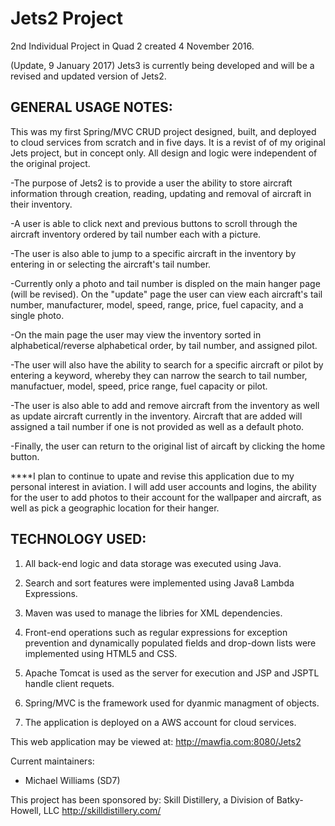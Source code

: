 # Jets2 Project
2nd Individual Project in Quad 2 created 4 November 2016.

(Update, 9 January 2017) Jets3 is currently being developed and will be a revised and updated version of Jets2.

GENERAL USAGE NOTES:
--------------------
This was my first Spring/MVC CRUD project designed, built, and deployed to cloud services from scratch and in five days.
It is a revist of of my original Jets project, but in concept only.  All design and logic were independent of the original project.

-The purpose of Jets2 is to provide a user the ability to store aircraft information through creation, reading, updating and 
removal of aircraft in their inventory.

-A user is able to click next and previous buttons to scroll through the aircraft inventory ordered by tail number each with a picture.

-The user is also able to jump to a specific aircraft in the inventory by entering in or selecting the aircraft's tail number.

-Currently only a photo and tail number is displed on the main hanger page (will be revised). On the "update" page the user can view each aircraft's 
tail number, manufacturer, model, speed, range, price, fuel capacity, and a single photo.

-On the main page the user may view the inventory sorted in alphabetical/reverse alphabetical order, by tail number, and assigned pilot.

-The user will also have the ability to search for a specific aircraft or pilot by entering a keyword, whereby they can narrow the search to tail number, manufactuer, model, speed, price range, fuel capacity or pilot.

-The user is also able to add and remove aircraft from the inventory as well as update aircraft currently in the inventory.  Aircraft that are added will assigned a tail number if one is not provided as well as a default photo.

-Finally, the user can return to the original list of aircaft by clicking the home button.

****I plan to continue to upate and revise this application due to my personal interest in aviation.  I will add user accounts and logins, the ability for the user to add photos to their account for the wallpaper and aircraft, as well as pick a geographic location for their hanger.

TECHNOLOGY USED:
-----------------
1.  All back-end logic and data storage was executed using Java.

2.  Search and sort features were implemented using Java8 Lambda Expressions.

3.  Maven was used to manage the libries for XML dependencies.

4.  Front-end operations such as regular expressions for exception prevention and dynamically populated fields and drop-down lists were implemented using HTML5 and CSS.

5.  Apache Tomcat is used as the server for execution and JSP and JSPTL handle client requets.

6.  Spring/MVC is the framework used for dyanmic managment of objects.

7.  The application is deployed on a AWS account for cloud services.

This web application may be viewed at: http://mawfia.com:8080/Jets2

Current maintainers:
 * Michael Williams (SD7)

This project has been sponsored by:
Skill Distillery, a Division of Batky-Howell, LLC
http://skilldistillery.com/
